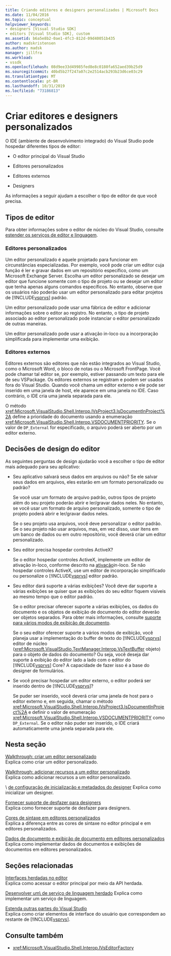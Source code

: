 ```yaml
---
title: Criando editores e designers personalizados | Microsoft Docs
ms.date: 11/04/2016
ms.topic: conceptual
helpviewer_keywords:
- designers [Visual Studio SDK]
- editors [Visual Studio SDK], custom
ms.assetid: b6a5e8b2-0ae1-4fc3-812d-09d40051b435
author: madskristensen
ms.author: madsk
manager: jillfra
ms.workload:
- vssdk
ms.openlocfilehash: 08d9ee33d49985fed8e8c0180fa652aed39b25d9
ms.sourcegitcommit: 40bd5b27f247a07c2e2514acb293b23d6ce03c29
ms.translationtype: MT
ms.contentlocale: pt-BR
ms.lasthandoff: 10/31/2019
ms.locfileid: "73186813"
---
```

# <a name="create-custom-editors-and-designers"></a>Criar editores e designers personalizados

O IDE (ambiente de desenvolvimento integrado) do Visual Studio pode hospedar diferentes tipos de editor:

- O editor principal do Visual Studio

- Editores personalizados

- Editores externos

- Designers

As informações a seguir ajudam a escolher o tipo de editor de que você precisa.

## <a name="types-of-editor"></a>Tipos de editor

Para obter informações sobre o editor de núcleo do Visual Studio, consulte [estender os serviços de editor e linguagem](../extensibility/extending-the-editor-and-language-services.md).

### <a name="custom-editors"></a>Editores personalizados
 Um editor personalizado é aquele projetado para funcionar em circunstâncias especializadas. Por exemplo, você pode criar um editor cuja função é ler e gravar dados em um repositório específico, como um Microsoft Exchange Server. Escolha um editor personalizado se desejar um editor que funcione somente com o tipo de projeto ou se desejar um editor que tenha apenas alguns comandos específicos. No entanto, observe que os usuários não poderão usar um editor personalizado para editar projetos de [!INCLUDE[vsprvs](../code-quality/includes/vsprvs_md.md)] padrão.

 Um editor personalizado pode usar uma fábrica de editor e adicionar informações sobre o editor ao registro. No entanto, o tipo de projeto associado ao editor personalizado pode instanciar o editor personalizado de outras maneiras.

 Um editor personalizado pode usar a ativação in-loco ou a incorporação simplificada para implementar uma exibição.

### <a name="external-editors"></a>Editores externos
 Editores externos são editores que não estão integrados ao Visual Studio, como o Microsoft Word, o bloco de notas ou o Microsoft FrontPage. Você pode chamar tal editor se, por exemplo, estiver passando um texto para ele de seu VSPackage. Os editores externos se registram e podem ser usados fora do Visual Studio. Quando você chama um editor externo e ele pode ser inserido em uma janela de host, ele aparece em uma janela no IDE. Caso contrário, o IDE cria uma janela separada para ele.

 O método <xref:Microsoft.VisualStudio.Shell.Interop.IVsProject3.IsDocumentInProject%2A> define a prioridade do documento usando a enumeração <xref:Microsoft.VisualStudio.Shell.Interop.VSDOCUMENTPRIORITY>. Se o valor de `DP_External` for especificado, o arquivo poderá ser aberto por um editor externo.

## <a name="editor-design-decisions"></a>Decisões de design do editor
 As seguintes perguntas de design ajudarão você a escolher o tipo de editor mais adequado para seu aplicativo:

- Seu aplicativo salvará seus dados em arquivos ou não? Se ele salvar seus dados em arquivos, eles estarão em um formato personalizado ou padrão?

   Se você usar um formato de arquivo padrão, outros tipos de projeto além do seu projeto poderão abrir e ler/gravar dados neles. No entanto, se você usar um formato de arquivo personalizado, somente o tipo de projeto poderá abrir e ler/gravar dados neles.

   Se o seu projeto usa arquivos, você deve personalizar o editor padrão. Se o seu projeto não usar arquivos, mas, em vez disso, usar itens em um banco de dados ou em outro repositório, você deverá criar um editor personalizado.

- Seu editor precisa hospedar controles ActiveX?

   Se o editor hospedar controles ActiveX, implemente um editor de ativação in-loco, conforme descrito na [ativação](../extensibility/in-place-activation.md)in-loco. Se não hospedar controles ActiveX, use um editor de incorporação simplificado ou personalize o [!INCLUDE[vsprvs](../code-quality/includes/vsprvs_md.md)] editor padrão.

- Seu editor dará suporte a várias exibições? Você deve dar suporte a várias exibições se quiser que as exibições do seu editor fiquem visíveis ao mesmo tempo que o editor padrão.

   Se o editor precisar oferecer suporte a várias exibições, os dados do documento e os objetos de exibição de documento do editor deverão ser objetos separados. Para obter mais informações, consulte [suporte para vários modos de exibição de documento](../extensibility/supporting-multiple-document-views.md).

   Se o seu editor oferecer suporte a vários modos de exibição, você planeja usar a implementação do buffer de texto do [!INCLUDE[vsprvs](../code-quality/includes/vsprvs_md.md)] editor de núcleo (<xref:Microsoft.VisualStudio.TextManager.Interop.VsTextBuffer> objeto) para o objeto de dados do documento? Ou seja, você deseja dar suporte à exibição do editor lado a lado com o editor do [!INCLUDE[vsprvs](../code-quality/includes/vsprvs_md.md)] Core? A capacidade de fazer isso é a base do designer de formulários.

- Se você precisar hospedar um editor externo, o editor poderá ser inserido dentro de [!INCLUDE[vsprvs](../code-quality/includes/vsprvs_md.md)]?

   Se puder ser inserido, você deverá criar uma janela de host para o editor externo e, em seguida, chamar o método <xref:Microsoft.VisualStudio.Shell.Interop.IVsProject3.IsDocumentInProject%2A> e definir o valor de enumeração <xref:Microsoft.VisualStudio.Shell.Interop.VSDOCUMENTPRIORITY> como `DP_External`. Se o editor não puder ser inserido, o IDE criará automaticamente uma janela separada para ele.

## <a name="in-this-section"></a>Nesta seção

[Walkthrough: criar um editor personalizado](../extensibility/walkthrough-creating-a-custom-editor.md)\
Explica como criar um editor personalizado.

[Walkthrough: adicionar recursos a um editor personalizado](../extensibility/walkthrough-adding-features-to-a-custom-editor.md)\
Explica como adicionar recursos a um editor personalizado.

\ [de configuração de inicialização e metadados do designer](../extensibility/designer-initialization-and-metadata-configuration.md)
Explica como inicializar um designer.

[Fornecer suporte de desfazer para designers](../extensibility/supplying-undo-support-to-designers.md)\
Explica como fornecer suporte de desfazer para designers.

[Cores de sintaxe em editores personalizados](../extensibility/syntax-coloring-in-custom-editors.md)\
Explica a diferença entre as cores de sintaxe no editor principal e em editores personalizados.

[Dados de documento e exibição de documento em editores personalizados](../extensibility/document-data-and-document-view-in-custom-editors.md)\
Explica como implementar dados de documentos e exibições de documentos em editores personalizados.

## <a name="related-sections"></a>Seções relacionadas

[Interfaces herdadas no editor](/visualstudio/extensibility/legacy-interfaces-in-the-editor?view=vs-2015)\
Explica como acessar o editor principal por meio da API herdada.

[Desenvolver um\ de serviço de linguagem herdado](../extensibility/internals/developing-a-legacy-language-service.md)
Explica como implementar um serviço de linguagem.

[Estenda outras partes do Visual Studio](../extensibility/extending-other-parts-of-visual-studio.md)\
Explica como criar elementos de interface do usuário que correspondem ao restante de [!INCLUDE[vsprvs](../code-quality/includes/vsprvs_md.md)].

## <a name="see-also"></a>Consulte também

- <xref:Microsoft.VisualStudio.Shell.Interop.IVsEditorFactory>